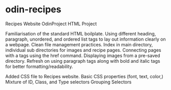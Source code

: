 # odin-recipes
Recipes Website OdinProject HTML Project

<!--15/01/2022-->
Familiarisation of the standard HTML boilplate.
Using different heading, paragraph, unordered, and ordered list tags to lay out information clearly on a webpage.
Clean file management practices. Index in main directory, individual sub directories for images and recipe pages.
Connecting pages with a tags using the href command. Displaying images from a pre-saved directory.
Refresh on using paragraph tags along with bold and italic tags for better formatting/readability.

<!--16/01/2022-->
Added CSS file to Recipes website.
Basic CSS properties (font, text, color,)
Mixture of ID, Class, and Type selectors
Grouping Selectors
